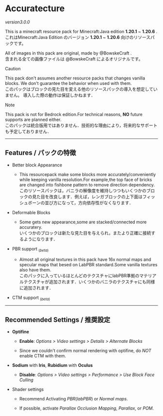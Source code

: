 # Accuratecture

*version3.0.0*

This is a minecraft resource pack for Minecraft:Java edition **1.20.1** ~ **1.20.6** .<br/>
これはMinecraft:Java Edition のバージョン **1.20.1** ~ **1.20.6** 向けのリソースパックです。

All of images in this pack are original, made by @BowskeCraft .<br/>
含まれる全ての画像ファイルは @BowskeCraft によるオリジナルです。

> [!CAUTION]
> This pack don't assumes another resource packs that changes vanilla blocks.
> We don't guarantee the behavior when used with them.<br/>
> このパックはブロックの見た目を変える他のリソースパックの導入を想定していません。
> 導入した際の動作は保証しかねます．

> [!NOTE]
> This pack is not for Bedrock edition.For technical reasons, **NO** future supports are planned either.<br/>
> このパックは統合版用ではありません．技術的な理由により，将来的なサポートも予定しておりません．

***

## Features / パックの特徴

- Better block Appearance
  - This resourcepack make some blocks more accurately/conveniently while keeping vanilla resolution.For example,the top face of bricks are changed into fishbone pattern to remove direction dependency.<br/>
  このリソースパックは，バニラの解像度を維持しつつもいくつかのブロックの見た目を改良します．例えば，レンガブロックの上下面はフィッシュボーンの並び方になって，方向依存性がなくなります．

- Deformable Blocks
  - Some gets new appearance,some are stacked/connected more accuratery.<br/>
    いくつかのブロックは新たな見た目を与えられ，またより正確に接続するようになります．

- PBR support <sub>(*beta*)</sub>
  - Almost all original textures in this pack have 16x normal maps and specular maps that besed on LabPBR standard.Some vanilla textures also have them.<br/>
  このパックに入っているほとんどのテクスチャにlabPBR準拠のマテリアルテクスチャが追加されます．いくつかのバニラのテクスチャにも同様に追加されます．

- CTM support <sub>(*beta*)</sub>

***

## Recommended Settings / 推奨設定

- **Optifine**
  
  - **Enable**: *Options > Video settings > Details > Alternate Blocks*

  - Since we couldn't confirm normal rendering with optifine, do *NOT* enable CTM with them.

- **Sodium** with **Iris**, **Rubidium** with **Oculus**
  
  - **Disable**: *Options > Video settings > Performance > Use Block Face Culling*

- Shader settings
  
  - Recommend Activating *PBR*(*labPBR*) or *Normal maps*.
  
  - If possible, activate *Parallax Occlusion Mapping*, *Parallax*, or *POM*.
